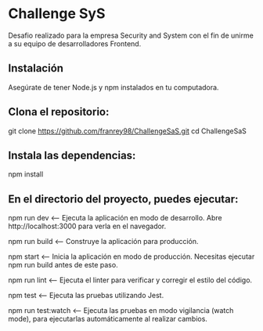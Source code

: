 # Challenge SyS

Desafio realizado para la empresa Security and System con el fin de unirme a su equipo de desarrolladores Frontend.

## Instalación
Asegúrate de tener Node.js y npm instalados en tu computadora.

## Clona el repositorio:
git clone https://github.com/franrey98/ChallengeSaS.git
cd ChallengeSaS

## Instala las dependencias:
npm install

## En el directorio del proyecto, puedes ejecutar:
npm run dev <-- Ejecuta la aplicación en modo de desarrollo.
Abre http://localhost:3000 para verla en el navegador.

npm run build <-- Construye la aplicación para producción.

npm start <-- Inicia la aplicación en modo de producción. Necesitas ejecutar npm run build antes de este paso.

npm run lint <-- Ejecuta el linter para verificar y corregir el estilo del código.

npm test <-- Ejecuta las pruebas utilizando Jest.

npm run test:watch <-- Ejecuta las pruebas en modo vigilancia (watch mode), para ejecutarlas automáticamente al realizar cambios.
